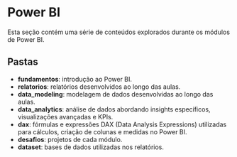 # Power BI

Esta seção contém uma série de conteúdos explorados durante os módulos de Power BI.

## Pastas

- **fundamentos**: introdução ao Power BI.
- **relatorios**: relatórios desenvolvidos ao longo das aulas.
- **data_modeling**: modelagem de dados desenvolvidas ao longo das aulas.
- **data_analytics**: análise de dados abordando insights específicos, visualizações avançadas e KPIs.
- **dax**: fórmulas e expressões DAX (Data Analysis Expressions) utilizadas para cálculos, criação de colunas e medidas no Power BI.
- **desafios**: projetos de cada módulo.
- **dataset**: bases de dados utilizadas nos relatórios.
